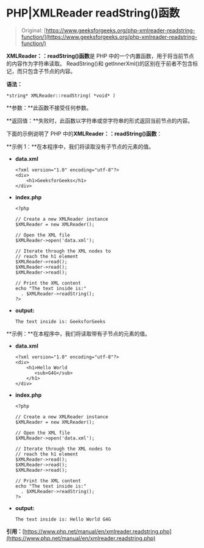 # PHP|XMLReader readString()函数

> Original: [https://www.geeksforgeeks.org/php-xmlreader-readstring-function/](https://www.geeksforgeeks.org/php-xmlreader-readstring-function/)

**XMLReader：：readString()函数**是 PHP 中的一个内置函数，用于将当前节点的内容作为字符串读取。 ReadString()和 getInnerXml()的区别在于前者不包含标记，而只包含子节点的内容。

**语法：**

```
*string* XMLReader::readString( *void* )
```

**参数：**此函数不接受任何参数。

**返回值：**失败时，此函数以字符串或空字符串的形式返回当前节点的内容。

下面的示例说明了 PHP 中的**XMLReader：：readString()函数**：

**示例 1：**在本程序中，我们将读取没有子节点的元素的值。

*   **data.xml**

    ```
    <?xml version="1.0" encoding="utf-8"?>
    <div>
        <h1>GeeksforGeeks</h1>
    </div>
    ```

*   **index.php**

    ```
    <?php

    // Create a new XMLReader instance
    $XMLReader = new XMLReader();

    // Open the XML file
    $XMLReader->open('data.xml');

    // Iterate through the XML nodes to
    // reach the h1 element
    $XMLReader->read();
    $XMLReader->read();
    $XMLReader->read();

    // Print the XML content
    echo "The text inside is:" 
      . $XMLReader->readString();
    ?>
    ```

*   **output:**

    ```
    The text inside is: GeeksforGeeks
    ```

**示例：**在本程序中，我们将读取带有子节点的元素的值。

*   **data.xml**

    ```
    <?xml version="1.0" encoding="utf-8"?>
    <div>
        <h1>Hello World 
           <sub>G4G</sub>
        </h1>
    </div>
    ```

*   **index.php**

    ```
    <?php

    // Create a new XMLReader instance
    $XMLReader = new XMLReader();

    // Open the XML file
    $XMLReader->open('data.xml');

    // Iterate through the XML nodes to
    // reach the h1 element
    $XMLReader->read();
    $XMLReader->read();
    $XMLReader->read();

    // Print the XML content
    echo "The text inside is:" 
      . $XMLReader->readString();
    ?>
    ```

*   **output:**

    ```
    The text inside is: Hello World G4G
    ```

**引用：**[https://www.php.net/manual/en/xmlreader.readstring.php](https://www.php.net/manual/en/xmlreader.readstring.php)